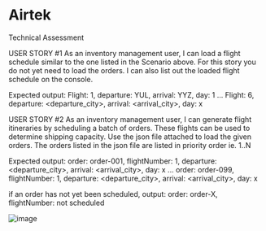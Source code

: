 # Airtek
Technical Assessment

USER STORY #1
As an inventory management user, I can load a flight schedule similar to the one listed in the Scenario above. For
this story you do not yet need to load the orders. I can also list out the loaded flight schedule on the console.

Expected output:
Flight: 1, departure: YUL, arrival: YYZ, day: 1
...
Flight: 6, departure: <departure_city>, arrival: <arrival_city>, day: x

USER STORY #2
As an inventory management user, I can generate flight itineraries by scheduling a batch of orders. These flights
can be used to determine shipping capacity.
Use the json file attached to load the given orders.
The orders listed in the json file are listed in priority order ie. 1..N

Expected output:
order: order-001, flightNumber: 1, departure: <departure_city>, arrival: <arrival_city>, day: x
...
order: order-099, flightNumber: 1, departure: <departure_city>, arrival: <arrival_city>, day: x

if an order has not yet been scheduled, output:
order: order-X, flightNumber: not scheduled

![image](https://user-images.githubusercontent.com/19863036/233212176-484edef0-2abf-40ca-b35b-e3c68fca13e6.png)
